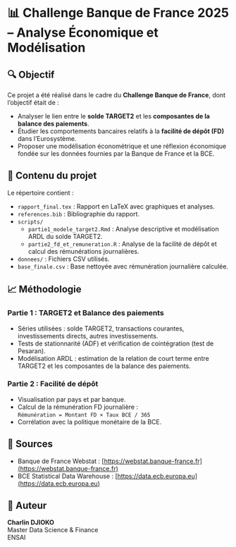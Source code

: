 # 📊 Challenge Banque de France 2025 – Analyse Économique et Modélisation

## 🔍 Objectif

Ce projet a été réalisé dans le cadre du **Challenge Banque de France**, dont l’objectif était de :

- Analyser le lien entre le **solde TARGET2** et les **composantes de la balance des paiements**.
- Étudier les comportements bancaires relatifs à la **facilité de dépôt (FD)** dans l’Eurosystème.
- Proposer une modélisation économétrique et une réflexion économique fondée sur les données fournies par la Banque de France et la BCE.

## 🧰 Contenu du projet

Le répertoire contient :

- `rapport_final.tex` : Rapport en LaTeX avec graphiques et analyses.
- `references.bib` : Bibliographie du rapport.
- `scripts/`
  - `partie1_modele_target2.Rmd` : Analyse descriptive et modélisation ARDL du solde TARGET2.
  - `partie2_fd_et_remuneration.R` : Analyse de la facilité de dépôt et calcul des rémunérations journalières.
- `donnees/` : Fichiers CSV utilisés.
- `base_finale.csv` : Base nettoyée avec rémunération journalière calculée.

## 📈 Méthodologie

### Partie 1 : TARGET2 et Balance des paiements

- Séries utilisées : solde TARGET2, transactions courantes, investissements directs, autres investissements.
- Tests de stationnarité (ADF) et vérification de cointégration (test de Pesaran).
- Modélisation ARDL : estimation de la relation de court terme entre TARGET2 et les composantes de la balance des paiements.

### Partie 2 : Facilité de dépôt

- Visualisation par pays et par banque.
- Calcul de la rémunération FD journalière :  
  `Rémunération = Montant FD × Taux BCE / 365`
- Corrélation avec la politique monétaire de la BCE.

## 📎 Sources

- Banque de France Webstat : [https://webstat.banque-france.fr](https://webstat.banque-france.fr)
- BCE Statistical Data Warehouse : [https://data.ecb.europa.eu](https://data.ecb.europa.eu)

## 👤 Auteur

**Charlin DJIOKO**  
Master Data Science & Finance  
ENSAI 


